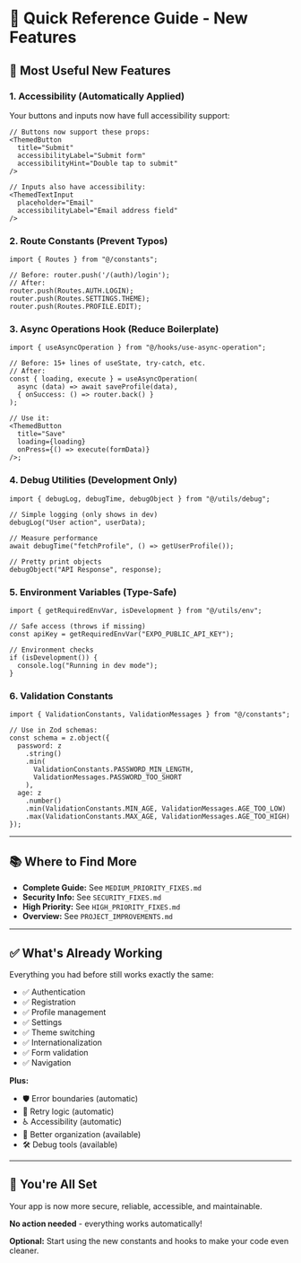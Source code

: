 # 🚀 Quick Reference Guide - New Features

## 🎯 Most Useful New Features

### 1. Accessibility (Automatically Applied)

Your buttons and inputs now have full accessibility support:

```tsx
// Buttons now support these props:
<ThemedButton
  title="Submit"
  accessibilityLabel="Submit form"
  accessibilityHint="Double tap to submit"
/>

// Inputs also have accessibility:
<ThemedTextInput
  placeholder="Email"
  accessibilityLabel="Email address field"
/>
```

### 2. Route Constants (Prevent Typos)

```tsx
import { Routes } from "@/constants";

// Before: router.push('/(auth)/login');
// After:
router.push(Routes.AUTH.LOGIN);
router.push(Routes.SETTINGS.THEME);
router.push(Routes.PROFILE.EDIT);
```

### 3. Async Operations Hook (Reduce Boilerplate)

```tsx
import { useAsyncOperation } from "@/hooks/use-async-operation";

// Before: 15+ lines of useState, try-catch, etc.
// After:
const { loading, execute } = useAsyncOperation(
  async (data) => await saveProfile(data),
  { onSuccess: () => router.back() }
);

// Use it:
<ThemedButton
  title="Save"
  loading={loading}
  onPress={() => execute(formData)}
/>;
```

### 4. Debug Utilities (Development Only)

```tsx
import { debugLog, debugTime, debugObject } from "@/utils/debug";

// Simple logging (only shows in dev)
debugLog("User action", userData);

// Measure performance
await debugTime("fetchProfile", () => getUserProfile());

// Pretty print objects
debugObject("API Response", response);
```

### 5. Environment Variables (Type-Safe)

```tsx
import { getRequiredEnvVar, isDevelopment } from "@/utils/env";

// Safe access (throws if missing)
const apiKey = getRequiredEnvVar("EXPO_PUBLIC_API_KEY");

// Environment checks
if (isDevelopment()) {
  console.log("Running in dev mode");
}
```

### 6. Validation Constants

```tsx
import { ValidationConstants, ValidationMessages } from "@/constants";

// Use in Zod schemas:
const schema = z.object({
  password: z
    .string()
    .min(
      ValidationConstants.PASSWORD_MIN_LENGTH,
      ValidationMessages.PASSWORD_TOO_SHORT
    ),
  age: z
    .number()
    .min(ValidationConstants.MIN_AGE, ValidationMessages.AGE_TOO_LOW)
    .max(ValidationConstants.MAX_AGE, ValidationMessages.AGE_TOO_HIGH)
});
```

---

## 📚 Where to Find More

- **Complete Guide:** See `MEDIUM_PRIORITY_FIXES.md`
- **Security Info:** See `SECURITY_FIXES.md`
- **High Priority:** See `HIGH_PRIORITY_FIXES.md`
- **Overview:** See `PROJECT_IMPROVEMENTS.md`

---

## ✅ What's Already Working

Everything you had before still works exactly the same:

- ✅ Authentication
- ✅ Registration
- ✅ Profile management
- ✅ Settings
- ✅ Theme switching
- ✅ Internationalization
- ✅ Form validation
- ✅ Navigation

**Plus:**

- 🛡️ Error boundaries (automatic)
- 🔄 Retry logic (automatic)
- ♿ Accessibility (automatic)
- 📁 Better organization (available)
- 🛠️ Debug tools (available)

---

## 🎉 You're All Set

Your app is now more secure, reliable, accessible, and maintainable.

**No action needed** - everything works automatically!

**Optional:** Start using the new constants and hooks to make your code even
cleaner.
